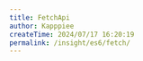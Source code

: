```yaml
---
title: FetchApi
author: Kapppiee
createTime: 2024/07/17 16:20:19
permalink: /insight/es6/fetch/
---
```

